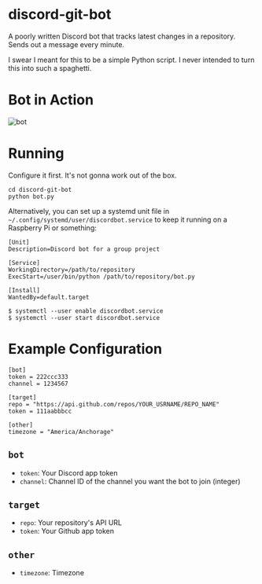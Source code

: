 # discord-git-bot 

A poorly written Discord bot that tracks latest changes in a repository. Sends out a message every minute.

I swear I meant for this to be a simple Python script. I never intended to turn this into such a spaghetti. 

# Bot in Action 

![bot](https://user-images.githubusercontent.com/61002244/124217692-4d5adb80-dae8-11eb-85b0-fd63157e2f2d.png)

# Running 

Configure it first. It's not gonna work out of the box. 

```shell
cd discord-git-bot
python bot.py 
```

Alternatively, you can set up a systemd unit file in `~/.config/systemd/user/discordbot.service` to keep it running on a Raspberry Pi or something:

```
[Unit]
Description=Discord bot for a group project 

[Service]
WorkingDirectory=/path/to/repository
ExecStart=/user/bin/python /path/to/repository/bot.py

[Install]
WantedBy=default.target
```

```
$ systemctl --user enable discordbot.service
$ systemctl --user start discordbot.service 
```

# Example Configuration 

```
[bot]
token = 222ccc333
channel = 1234567

[target]
repo = "https://api.github.com/repos/YOUR_USRNAME/REPO_NAME"
token = 111aabbbcc

[other]
timezone = "America/Anchorage"
```

## `bot` 

- `token`: Your Discord app token 
- `channel`: Channel ID of the channel you want the bot to join (integer) 

## `target` 

- `repo`: Your repository's API URL
- `token`: Your Github app token 

## `other`
- `timezone`: Timezone




